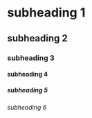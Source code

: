 
<html>
<head>
	<meta charset="utf-8">
	<meta name="viewport" content="width=device-width, initial-scale=1">
	<title>Heading Elements</title>
</head>
<body>
<h1> subheading 1 </h1>
<h2> subheading 2 </h2>
<h3> subheading 3 </h3>
<h4> subheading 4 </h4>
<h5> subheading 5 </h5>
<h6> subheading 6 </h6>
</body>
</html>
